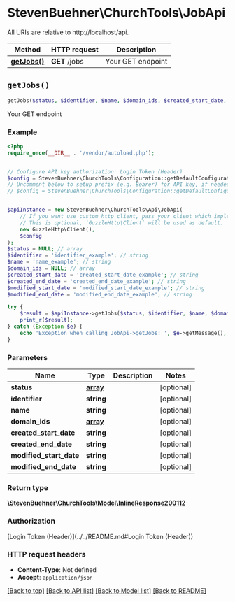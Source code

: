 # StevenBuehner\ChurchTools\JobApi

All URIs are relative to http://localhost/api.

Method | HTTP request | Description
------------- | ------------- | -------------
[**getJobs()**](JobApi.md#getJobs) | **GET** /jobs | Your GET endpoint


## `getJobs()`

```php
getJobs($status, $identifier, $name, $domain_ids, $created_start_date, $created_end_date, $modified_start_date, $modified_end_date): \StevenBuehner\ChurchTools\Model\InlineResponse200112
```

Your GET endpoint

### Example

```php
<?php
require_once(__DIR__ . '/vendor/autoload.php');


// Configure API key authorization: Login Token (Header)
$config = StevenBuehner\ChurchTools\Configuration::getDefaultConfiguration()->setApiKey('Authorization', 'YOUR_API_KEY');
// Uncomment below to setup prefix (e.g. Bearer) for API key, if needed
// $config = StevenBuehner\ChurchTools\Configuration::getDefaultConfiguration()->setApiKeyPrefix('Authorization', 'Bearer');


$apiInstance = new StevenBuehner\ChurchTools\Api\JobApi(
    // If you want use custom http client, pass your client which implements `GuzzleHttp\ClientInterface`.
    // This is optional, `GuzzleHttp\Client` will be used as default.
    new GuzzleHttp\Client(),
    $config
);
$status = NULL; // array
$identifier = 'identifier_example'; // string
$name = 'name_example'; // string
$domain_ids = NULL; // array
$created_start_date = 'created_start_date_example'; // string
$created_end_date = 'created_end_date_example'; // string
$modified_start_date = 'modified_start_date_example'; // string
$modified_end_date = 'modified_end_date_example'; // string

try {
    $result = $apiInstance->getJobs($status, $identifier, $name, $domain_ids, $created_start_date, $created_end_date, $modified_start_date, $modified_end_date);
    print_r($result);
} catch (Exception $e) {
    echo 'Exception when calling JobApi->getJobs: ', $e->getMessage(), PHP_EOL;
}
```

### Parameters

Name | Type | Description  | Notes
------------- | ------------- | ------------- | -------------
 **status** | [**array**](../Model/.md)|  | [optional]
 **identifier** | **string**|  | [optional]
 **name** | **string**|  | [optional]
 **domain_ids** | [**array**](../Model/.md)|  | [optional]
 **created_start_date** | **string**|  | [optional]
 **created_end_date** | **string**|  | [optional]
 **modified_start_date** | **string**|  | [optional]
 **modified_end_date** | **string**|  | [optional]

### Return type

[**\StevenBuehner\ChurchTools\Model\InlineResponse200112**](../Model/InlineResponse200112.md)

### Authorization

[Login Token (Header)](../../README.md#Login Token (Header))

### HTTP request headers

- **Content-Type**: Not defined
- **Accept**: `application/json`

[[Back to top]](#) [[Back to API list]](../../README.md#endpoints)
[[Back to Model list]](../../README.md#models)
[[Back to README]](../../README.md)
